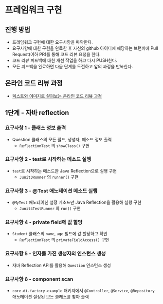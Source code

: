 # 프레임워크 구현

## 진행 방법

* 프레임워크 구현에 대한 요구사항을 파악한다.
* 요구사항에 대한 구현을 완료한 후 자신의 github 아이디에 해당하는 브랜치에 Pull Request(이하 PR)를 통해 코드 리뷰 요청을 한다.
* 코드 리뷰 피드백에 대한 개선 작업을 하고 다시 PUSH한다.
* 모든 피드백을 완료하면 다음 단계를 도전하고 앞의 과정을 반복한다.

## 온라인 코드 리뷰 과정

* [텍스트와 이미지로 살펴보는 온라인 코드 리뷰 과정](https://github.com/next-step/nextstep-docs/tree/master/codereview)

## 1단계 - 자바 reflection

### 요구사항 1 - 클래스 정보 출력

- Question 클래스의 모든 필드, 생성자, 메소드 정보 출력
    - `ReflectionTest` 의 `showClass()` 구현

### 요구사항 2 - test로 시작하는 메소드 실행

- `test`로 시작하는 메소드만 Java Reflection으로 실행 구현
    - `Junit3Runner` 의 `runner()` 구현

### 요구사항 3 - @Test 애노테이션 메소드 실행

- `@MyTest` 애노테이션 설정 메소드만 Java Reflection을 활용해 실행 구현
    - `Junit4TestRunner` 의 `run()` 구현

### 요구사항 4 - private field에 값 할당

- `Student` 클래스의 `name`, `age` 필드에 값 할당하고 확인
  - `ReflectionTest` 의 `privateFieldAccess()` 구현

### 요구사항 5 - 인자를 가진 생성자의 인스턴스 생성

- 자바 Reflection API를 활용해 `Question` 인스턴스 생성

### 요구사항 6 - component scan

- `core.di.factory.example` 패키지에서 `@Controller`, `@Service`, `@Repository` 애노테이션 설정된 모든 클래스를 찾아 출력


